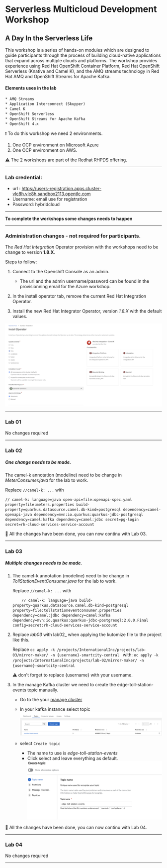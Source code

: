 # Serverless Multicloud Development Workshop

## A Day In the Serverless Life

This workshop is a series of hands-on modules which are designed to guide participants through the process of building cloud-native applications that expand across multiple clouds and platforms. The workshop provides experience using Red Hat OpenShift Container Platform, Red Hat OpenShift Serverless (Knative and Camel K), and the AMQ streams technology in Red Hat AMQ and OpenShift Streams for Apache Kafka.

#### Elements uses in the lab
    * AMQ Streams
    * Application Interconnect (Skupper)
    * Camel K
    * OpenShift Serverless
    * OpenShift Streams for Apache Kafka
    * OpenShift 4.x

:exclamation: To do this workshop we need 2 environments.

1. One OCP environment on Microsoft Azure
2. One OCP environment on AWS.

:warning: The 2 workshops are part of the Redhat RHPDS offering. 

---

### Lab credential:

* url : https://users-registration.apps.cluster-vlc8h.vlc8h.sandbox2113.opentlc.com
* Username: email use for registration
* Password: hybridcloud

---

__To complete the workshops some changes needs to happen__

---

### Administration changes - not required for participants.

The _Red Hat Integration_ Operator provision with the workshops need to be change to version __1.8.X__.

Steps to follow:

1. Connect to the Openshift Console as an admin.
   * The url and the admin username/password can be found in the provisionning email for the Azure workshop.

2. In the install operator tab, remove the current Red Hat Integration Operator.

3. Install the new Red Hat Integrator Operator, version _1.8.X_ with the default values.

![integrator_operator](/images/image1.png)

---

### Lab 01

No changes required

---

### Lab 02

##### One change needs to be made.

The camel-k annotation (modeline) need to be change in  _MeterConsumer.java_ for the lab to work.

Replace
` //camel-k: ... `
with
```
// camel-k: language=java open-api=file:openapi-spec.yaml property=file:meters.properties build-property=quarkus.datasource.camel.db-kind=postgresql dependency=camel-openapi-java dependency=mvn:io.quarkus:quarkus-jdbc-postgresql dependency=camel:kafka dependency=camel:jdbc secret=pg-login secret=rh-cloud-services-service-account
```

:tada:   All the changes have been done, you can now continu with Lab 03.

---
### Lab 03

##### Multiple changes needs to be made.

1. The camel-k annotation (modeline) need to be change in  _TollStationEventConsumer.java_ for the lab to work.

    Replace
    ` //camel-k: ... `
    with
    ```
        // camel-k: language=java build-property=quarkus.datasource.camel.db-kind=postgresql property=file:tollstationeventconsumer.properties dependency=camel:jdbc dependency=camel:kafka dependency=mvn:io.quarkus:quarkus-jdbc-postgresql:2.0.0.Final config=secret:rh-cloud-services-service-account
    ```

1. Replace _lab03_ with  lab02_ when applying the kutomize file to the project like this.

    Replace
    `oc apply -k /projects/InternationalInc/projects/lab-03/mirror-maker/ -n {username}-smartcity-central `
    with:
    `oc apply -k /projects/InternationalInc/projects/lab-02/mirror-maker/ -n {username}-smartcity-central`

    :warning: don't forget to replace {username} with your username.

1. In the manage Kafka cluster we need to create the edge-toll-station-events topic manually.

    * Go to the your [manage cluster](https://console.redhat.com/application-services/streams/kafkas) 

    * In your kafka instance select topic
    ![topic1](/images/image2.png)

    * select `Create topic`
        * The name to use is _edge-toll-station-events_
        * Click select and leave everything as default.
      ![topic2](/images/image3.png)


:tada:   All the changes have been done, you can now continu with Lab 04.

---

### Lab 04

No changes required

---
